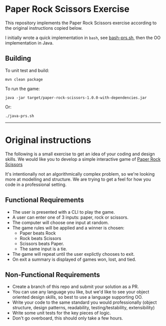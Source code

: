 # Paper Rock Scissors Exercise

This repository implements the Paper Rock Scissors exercise according to the original instructions copied below.

I initially wrote a quick implementation in `bash`, see [bash-prs.sh](bash-prs.sh), then the OO implementation in Java.

## Building

To unit test and build:

    mvn clean package

To run the game:

    java -jar target/paper-rock-scissors-1.0.0-with-dependencies.jar

Or:

    ./java-prs.sh

---

# Original instructions

The following is a small exercise to get an idea of your coding and design skills. We would like you to develop a simple interactive game of [Paper Rock Scissors](https://en.wikipedia.org/wiki/Rock_paper_scissors)

It's intentionally not an algorithmically complex problem, so we're looking more at modelling and structure. We are trying to get a feel for how you code in a professional setting.

## Functional Requirements
* The user is presented with a CLI to play the game. 
* A user can enter one of 3 inputs: paper, rock or scissors.
* The computer will choose one input at random.
* The game rules will be applied and a winner is chosen: 
  - Paper beats Rock
  - Rock beats Scissors
  - Scissors beats Paper. 
  - The same input is a tie. 
* The game will repeat until the user explictly chooses to exit.
* On exit a summary is displayed of games won, lost, and tied.

## Non-Functional Requirements
* Create a branch of this repo and submit your solution as a PR. 
* You can use any language you like, but we'd like to see your object oriented design skills, so best to use a language supporting OO. 
* Write your code to the same standard you would professionally (object structure, design patterns, readability, testing/testability, extensibility)
* Write some unit tests for the key pieces of logic. 
* Don't go overboard, this should only take a few hours.


